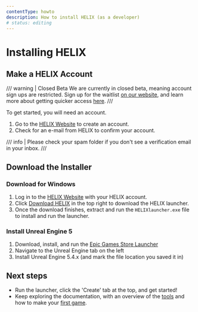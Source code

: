 ```yaml
---
contentType: howto
description: How to install HELIX (as a developer)
# status: editing
---
```


# Installing HELIX

## Make a HELIX Account

/// warning | Closed Beta
We are currently in closed beta, meaning account sign ups are restricted. Sign up for the waitlist [on our website](TODO_waitlist_link), and learn more about getting quicker access [here](TODO_waitlistDetails_link). 
///

To get started, you will need an account.

1. Go to the [HELIX Website](https://helixgame.com/) to create an account.
2. Check for an e-mail from HELIX to confirm your account.

/// info | Please check your spam folder if you don't see a verification email in your inbox.
///

## Download the Installer

### Download for Windows
1. Log in to the [HELIX Website](https://helixgame.com/) with your HELIX account.
2. Click [Download HELIX](TODO_dl_link) in the top right to download the HELIX launcher.
3. Once the download finishes, extract and run the `HELIXlauncher.exe` file to install and run the launcher.

### Install Unreal Engine 5
1. Download, install, and run the [Epic Games Store Launcher](https://store.epicgames.com/en-US/download)
2. Navigate to the Unreal Engine tab on the left
3. Install Unreal Engine 5.4.x (and mark the file location you saved it in)

## Next steps
- Run the launcher, click the 'Create' tab at the top, and get started!
- Keep exploring the documentation, with an overview of the [tools](creatorTools.md) and how to make your [first game](firstGame.md).